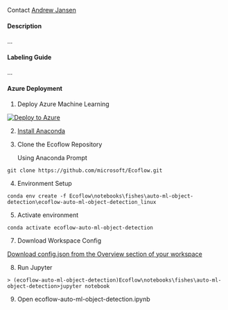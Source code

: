 Contact [Andrew Jansen](mailto:andrew.jansen@awe.gov.au)

#### Description

...

#### Labeling Guide
...

#### Azure Deployment

1. Deploy Azure Machine Learning

[![Deploy to Azure](https://aka.ms/deploytoazurebutton)](https://portal.azure.com/#create/Microsoft.Template/uri/https%3A%2F%2Fraw.githubusercontent.com%2FAzure%2Fazure-quickstart-templates%2Fmaster%2Fquickstarts%2Fmicrosoft.machinelearningservices%2Fmachine-learning-workspace%2Fazuredeploy.json)

2. [Install Anaconda](https://www.anaconda.com/products/distribution)

3. Clone the Ecoflow Repository

    Using Anaconda Prompt

```
git clone https://github.com/microsoft/Ecoflow.git
```

4. Environment Setup

```
conda env create -f Ecoflow\notebooks\fishes\auto-ml-object-detection\ecoflow-auto-ml-object-detection_linux
```

5. Activate environment

```
conda activate ecoflow-auto-ml-object-detection
```

7. Download Workspace Config

[Download config.json from the Overview section of your workspace](https://docs.microsoft.com/en-us/azure/machine-learning/how-to-configure-environment#workspace)

8. Run Jupyter

```
> (ecoflow-auto-ml-object-detection)Ecoflow\notebooks\fishes\auto-ml-object-detection>jupyter notebook
```

9. Open ecoflow-auto-ml-object-detection.ipynb
